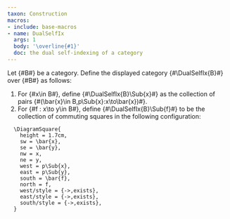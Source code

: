 ```yaml
---
taxon: Construction
macros:
- include: base-macros
- name: DualSelfIx
  args: 1
  body: '\overline{#1}'
  doc: the dual self-indexing of a category
---
```


Let {#B#} be a category. Define the displayed category {#\DualSelfIx{B}#} over {#B#} as follows:

1. For {#x\in B#}, define {#\DualSelfIx{B}\Sub{x}#} as the collection of pairs {#(\bar{x}\in B,p\Sub{x}:x\to\bar{x})#}.
2. For {#f : x\to y\in B#}, define {#\DualSelfIx{B}\Sub{f}#} to be the collection of commuting squares in the following configuration:

  ```render-latex
    \DiagramSquare{
      height = 1.7cm,
      sw = \bar{x},
      se = \bar{y},
      nw = x,
      ne = y,
      west = p\Sub{x},
      east = p\Sub{y},
      south = \bar{f},
      north = f,
      west/style = {->,exists},
      east/style = {->,exists},
      south/style = {->,exists},
    }
  ```

